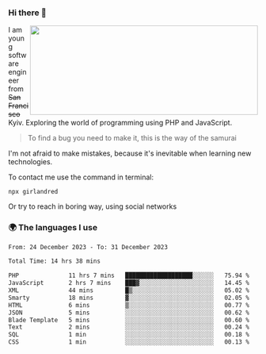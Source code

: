 ### Hi there 👋  

<img align='right' src="https://github-readme-stats.vercel.app/api?username=girlandred&count_private=true&show_icons=true&include_all_commits=true&hide_rank=true&hide_title=true&theme=buefy&card_width=300" width=460 height=180>


I am young software engineer from ~~San Francisco~~ Kyiv. Exploring the world of programming using PHP and JavaScript.


> To find a bug you need to make it, this is the way of the samurai



I'm not afraid to make mistakes, because it's inevitable when learning new technologies.

To contact me use the command in terminal:

```
npx girlandred
```

Or try to reach in boring way, using social networks


### 🌍 The languages I use

<!--START_SECTION:waka-->

```txt
From: 24 December 2023 - To: 31 December 2023

Total Time: 14 hrs 38 mins

PHP              11 hrs 7 mins   ███████████████████░░░░░░   75.94 %
JavaScript       2 hrs 7 mins    ███▓░░░░░░░░░░░░░░░░░░░░░   14.45 %
XML              44 mins         █▒░░░░░░░░░░░░░░░░░░░░░░░   05.02 %
Smarty           18 mins         ▓░░░░░░░░░░░░░░░░░░░░░░░░   02.05 %
HTML             6 mins          ▒░░░░░░░░░░░░░░░░░░░░░░░░   00.77 %
JSON             5 mins          ░░░░░░░░░░░░░░░░░░░░░░░░░   00.62 %
Blade Template   5 mins          ░░░░░░░░░░░░░░░░░░░░░░░░░   00.60 %
Text             2 mins          ░░░░░░░░░░░░░░░░░░░░░░░░░   00.24 %
SQL              1 min           ░░░░░░░░░░░░░░░░░░░░░░░░░   00.18 %
CSS              1 min           ░░░░░░░░░░░░░░░░░░░░░░░░░   00.13 %
```

<!--END_SECTION:waka-->
